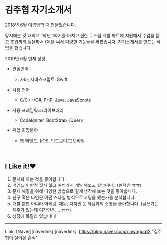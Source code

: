 김주협 자기소개서
==================

2018년 6월 여름방학 때 만들었습니다.

당시에는 갓 대학교 1학년 1학기를 마치고 
신한 두드림 개발 파트에 지원해서 수업을 듣고 조원끼리 팀을짜서 Git을 써서 다양한 기능들을 써봤습니다.
자기소개서를 만드는 작업을 했습니다.


2019년 6월 현재 상황

* 관심언어
  - 자바, 자바스크립트, Swift
* 사용 언어 
  - C/C++/C#, PHP, Java, JavaScripts
* 사용 프레임워크/라이브러리
  - CodeIgniter, BootStrap, jQuery
  
* 취업 희망분야
  - 웹 백엔드, (iOS, 안드로이드)모바일
  
<br>

## I Like it!♥
1. 문서화 하는 것을 좋아합니다.
2. 백엔드에 한정 짓지 않고 여러가지 개발 해보고 싶습니다.! (실력은 ㅠㅠ)
3. 문제 해결을 위해 다양한 방법으로 깊게 생각해 보는 것을 좋아합니다.
4. 친구 혹은 타인은 어떤 스타일 방식으로 코딩을 했는가를 분석합니다.
5. 개발 뿐만 아니라 마케팅, 재무, 디자인 등 타팀과의 소통을 좋아합니다.
    (글쓰기는 재주가 있는데 디자인은.... ㅠㅠ)
6. 성장에 목말라 있습니다!


 -----------
 
Link: [Naver][naverlink]
[naverlink]: https://blog.naver.com/rlawnguq12 "김주협이 살아온 흔적"
